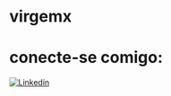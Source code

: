 # virgemx

# conecte-se comigo:
[![Linkedin](https://img.shields.io/badge/Linkedin-000?style=for-the-badge&logo=linedin&logoColor=0E76A8)](https://www.linkedin.com/in/vit%C3%B3rio-santana-2b4090301/)